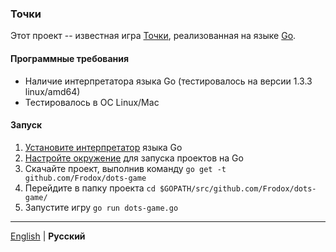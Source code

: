 ### Точки

Этот проект -- известная игра [Точки](https://ru.wikipedia.org/wiki/Точки_(игра)),
реализованная на языке [Go](https://golang.org/).

#### Программные требования

* Наличие интерпретатора языка Go (тестировалось на версии 1.3.3 linux/amd64)
* Тестировалось в ОС Linux/Mac

#### Запуск

1. [Установите интерпретатор](https://golang.org/doc/install) языка Go
2. [Настройте окружение](https://golang.org/doc/code.html) для запуска проектов на Go
3. Скачайте проект, выполнив команду `go get -t github.com/Frodox/dots-game`
4. Перейдите в папку проекта
`cd $GOPATH/src/github.com/Frodox/dots-game/`
5. Запустите игру `go run dots-game.go`

* * *

[English](README.md) | **Русский**
